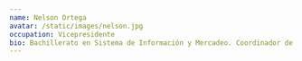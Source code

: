 ```yaml
---
name: Nelson Ortega
avatar: /static/images/nelson.jpg
occupation: Vicepresidente
bio: Bachillerato en Sistema de Información y Mercadeo. Coordinador de Campañas en SER de P.R Astrónomo y Astrofotografo aficionado desde el año 2011. Ganador del premio APOD de NASA en noviembre del 2018 y APOD GraG de Italia. Miembro de la SAC desde el 2011.
---
```

